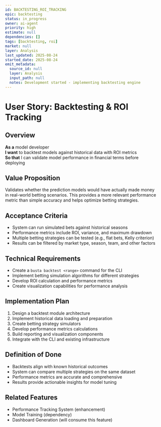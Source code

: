 ```yaml
---
id: BACKTESTING_ROI_TRACKING
epic: backtesting
status: in_progress
owner: ai-agent
priority: high
estimate: null
dependencies: []
tags: [backtesting, roi]
market: null
layer: Analysis
last_updated: 2025-08-24
started_date: 2025-08-24
emit_metadata:
  source_id: null
  layer: Analysis
  input_path: null
  notes: Development started - implementing backtesting engine
---
```


# User Story: Backtesting & ROI Tracking

## Overview
**As a** model developer  
**I want** to backtest models against historical data with ROI metrics  
**So that** I can validate model performance in financial terms before deploying

## Value Proposition
Validates whether the prediction models would have actually made money in real-world betting scenarios. This provides a more relevant performance metric than simple accuracy and helps optimize betting strategies.

## Acceptance Criteria
- System can run simulated bets against historical seasons
- Performance metrics include ROI, variance, and maximum drawdown
- Multiple betting strategies can be tested (e.g., flat bets, Kelly criterion)
- Results can be filtered by market type, season, team, and other factors

## Technical Requirements
- Create a `busta backtest <range>` command for the CLI
- Implement betting simulation algorithms for different strategies
- Develop ROI calculation and performance metrics
- Create visualization capabilities for performance analysis

## Implementation Plan
1. Design a backtest module architecture
2. Implement historical data loading and preparation
3. Create betting strategy simulators
4. Develop performance metrics calculations
5. Build reporting and visualization components
6. Integrate with the CLI and existing infrastructure

## Definition of Done
- Backtests align with known historical outcomes
- System can compare multiple strategies on the same dataset
- Performance metrics are accurate and comprehensive
- Results provide actionable insights for model tuning

## Related Features
- Performance Tracking System (enhancement)
- Model Training (dependency)
- Dashboard Generation (will consume this feature)
